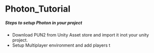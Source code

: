 # Photon_Tutorial

##### Steps to setup Photon in your project
- Download PUN2 from Unity Asset store and import it inot your unity project.
- Setup Multiplayer environment and add players t
